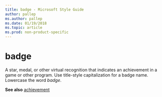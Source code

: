 ```yaml
---
title: badge - Microsoft Style Guide
author: pallep
ms.author: pallep
ms.date: 01/19/2018
ms.topic: article
ms.prod: non-product-specific
---
```


# badge

A
star, medal, or other virtual recognition that indicates an achievement
in a game or other program. Use title-style capitalization for a
badge name. Lowercase the word *badge*. 

**See also** [achievement](../a/achievement.md)
